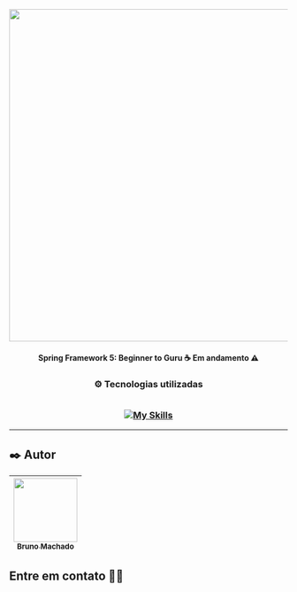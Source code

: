 <div align="center">
  <a href="https://www.udemy.com/course/spring-framework-5-beginner-to-guru"><img src="https://www.psydis.com/wp-content/uploads/2023/05/Spring-Framework-5-John-Thompson.jpg" style="width: 600px" /></a>
</div>

<h4 align="center"> 
Spring Framework 5: Beginner to Guru ☕ Em andamento ⚠️
</h4>

<h3 align="center">
⚙️ Tecnologias utilizadas

<br>
<br>

[![My Skills](https://skillicons.dev/icons?i=java,spring,maven)](https://skillicons.dev)

</h3>

---

## ✒️ Autor

| [<img src="https://avatars.githubusercontent.com/u/75590326?v=4" width=115 > <br> <sub> Bruno Machado </sub>](https://github.com/brunomdrrosa) |
| :--------------------------------------------------------------------------------------------------------------------------------------------: |

<h2 >Entre em contato 🤙🏽</h2>

<div align="center">
<a href="https://linkedin.com/in/bruno-machado-da-rosa/" target="_blank"><img src="https://img.shields.io/badge/Bruno Machado da Rosa-0077B5?style=for-the-badge&logo=linkedin&logoColor=white" alt=""></a>
<a href="mailto:brunomdr46@gmail.com" target="_blank"><img src="https://img.shields.io/badge/brunomdr46@gmail.com-D14836?style=for-the-badge&logo=gmail&logoColor=white" alt=""></a>
</div>
